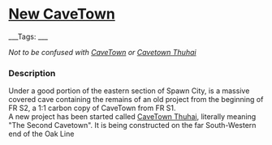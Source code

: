 # [New CaveTown](#new-cavetown)
___Tags: ___

_Not to be confused with [CaveTown](#cavetown) or [Cavetown Thuhai](#second-cavetown)_

### Description

Under a good portion of the eastern section of Spawn City, is a massive covered cave containing the remains of an old project from the beginning of FR S2, a 1:1 carbon copy of CaveTown from FR S1.  
A new project has been started called [CaveTown Thuhai](#second-cavetown), literally meaning "The Second Cavetown". It is being constructed on the far South-Western end of the Oak Line